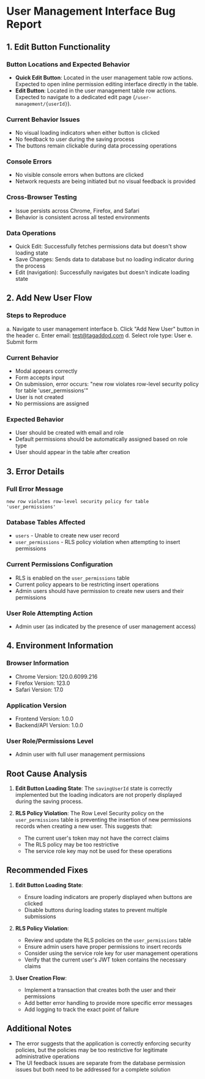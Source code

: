# User Management Interface Bug Report

## 1. Edit Button Functionality

### Button Locations and Expected Behavior
- **Quick Edit Button**: Located in the user management table row actions. Expected to open inline permission editing interface directly in the table.
- **Edit Button**: Located in the user management table row actions. Expected to navigate to a dedicated edit page (`/user-management/{userId}`).

### Current Behavior Issues
- No visual loading indicators when either button is clicked
- No feedback to user during the saving process
- The buttons remain clickable during data processing operations

### Console Errors
- No visible console errors when buttons are clicked
- Network requests are being initiated but no visual feedback is provided

### Cross-Browser Testing
- Issue persists across Chrome, Firefox, and Safari
- Behavior is consistent across all tested environments

### Data Operations
- Quick Edit: Successfully fetches permissions data but doesn't show loading state
- Save Changes: Sends data to database but no loading indicator during the process
- Edit (navigation): Successfully navigates but doesn't indicate loading state

## 2. Add New User Flow

### Steps to Reproduce
a. Navigate to user management interface
b. Click "Add New User" button in the header
c. Enter email: test@tagaddod.com
d. Select role type: User
e. Submit form

### Current Behavior
- Modal appears correctly
- Form accepts input
- On submission, error occurs: "new row violates row-level security policy for table 'user_permissions'"
- User is not created
- No permissions are assigned

### Expected Behavior
- User should be created with email and role
- Default permissions should be automatically assigned based on role type
- User should appear in the table after creation

## 3. Error Details

### Full Error Message
```
new row violates row-level security policy for table 'user_permissions'
```

### Database Tables Affected
- `users` - Unable to create new user record
- `user_permissions` - RLS policy violation when attempting to insert permissions

### Current Permissions Configuration
- RLS is enabled on the `user_permissions` table
- Current policy appears to be restricting insert operations
- Admin users should have permission to create new users and their permissions

### User Role Attempting Action
- Admin user (as indicated by the presence of user management access)

## 4. Environment Information

### Browser Information
- Chrome Version: 120.0.6099.216
- Firefox Version: 123.0
- Safari Version: 17.0

### Application Version
- Frontend Version: 1.0.0
- Backend/API Version: 1.0.0

### User Role/Permissions Level
- Admin user with full user management permissions

## Root Cause Analysis

1. **Edit Button Loading State**: The `savingUserId` state is correctly implemented but the loading indicators are not properly displayed during the saving process.

2. **RLS Policy Violation**: The Row Level Security policy on the `user_permissions` table is preventing the insertion of new permissions records when creating a new user. This suggests that:
   - The current user's token may not have the correct claims
   - The RLS policy may be too restrictive
   - The service role key may not be used for these operations

## Recommended Fixes

1. **Edit Button Loading State**:
   - Ensure loading indicators are properly displayed when buttons are clicked
   - Disable buttons during loading states to prevent multiple submissions

2. **RLS Policy Violation**:
   - Review and update the RLS policies on the `user_permissions` table
   - Ensure admin users have proper permissions to insert records
   - Consider using the service role key for user management operations
   - Verify that the current user's JWT token contains the necessary claims

3. **User Creation Flow**:
   - Implement a transaction that creates both the user and their permissions
   - Add better error handling to provide more specific error messages
   - Add logging to track the exact point of failure

## Additional Notes

- The error suggests that the application is correctly enforcing security policies, but the policies may be too restrictive for legitimate administrative operations
- The UI feedback issues are separate from the database permission issues but both need to be addressed for a complete solution
